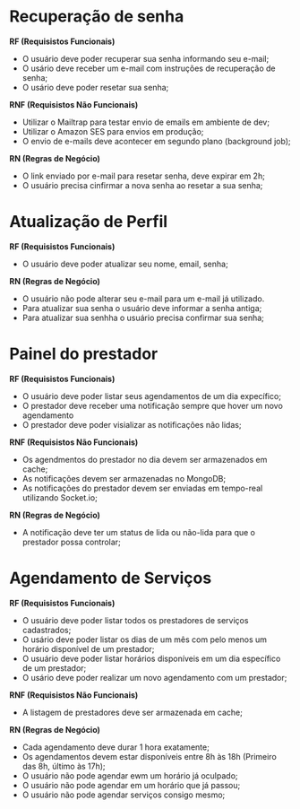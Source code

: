 # Recuperação de senha

**RF (Requisistos Funcionais)**

- O usuário deve poder recuperar sua senha informando seu e-mail;
- O usário deve receber um e-mail com instruções de recuperação de senha;
- O usário deve poder resetar sua senha;

**RNF (Requisistos Não Funcionais)**

- Utilizar o Mailtrap para testar envio de emails em ambiente de dev;
- Utilizar o Amazon SES para envios em produção;  
- O envio de e-mails deve acontecer em segundo plano (background job);

**RN (Regras de Negócio)**

- O link enviado por e-mail para resetar senha, deve expirar em 2h;
- O usuário precisa cinfirmar a nova senha ao resetar a sua senha;

# Atualização de Perfil

**RF (Requisistos Funcionais)**

- O usuário deve poder atualizar seu nome, email, senha;

**RN (Regras de Negócio)**

- O usuário não pode alterar seu e-mail para um e-mail já utilizado.
- Para atualizar sua senha o usuário deve informar a senha antiga;
- Para atualizar sua senhha o usuário precisa confirmar sua senha;

# Painel do prestador

**RF (Requisistos Funcionais)**

- O usuário deve poder listar seus agendamentos de um dia expecífico;
- O prestador deve receber uma notificação sempre que hover um novo agendamento
- O prestador deve poder visializar as notificações não lidas;

**RNF (Requisistos Não Funcionais)**

- Os agendmentos do prestador no dia devem ser armazenados em cache;
- As notificações devem ser armazenadas no MongoDB;
- As notificações do prestador devem ser enviadas em tempo-real utilizando Socket.io;

**RN (Regras de Negócio)**

- A notificação deve ter um status de lida ou não-lida para que o prestador possa controlar;

# Agendamento de Serviços

**RF (Requisistos Funcionais)**

- O usuário deve poder listar todos os prestadores de serviços cadastrados;
- O usário deve poder listar os dias de um mês com pelo menos um horário disponível de um prestador;
- O usuário deve poder listar horários disponíveis em um dia específico de um prestador;
- O usário deve poder realizar um novo agendamento com um prestador;

**RNF (Requisistos Não Funcionais)**

- A listagem de prestadores deve ser armazenada em cache;

**RN (Regras de Negócio)**

- Cada agendamento deve durar 1 hora exatamente;
- Os agendamentos devem estar disponíveis entre 8h às 18h (Primeiro das 8h, último às 17h);
- O usuário não pode agendar ewm um horário já oculpado;
- O usuário não pode agendar em um horário que já passou;
- O usuário não pode agendar serviços consigo mesmo;